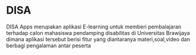 # DISA
DISA Apps merupakan aplikasi E-learning untuk memberi pembalajaran terhadap calon mahasiswa pendamping disabilitas di Universitas Brawijaya dimana aplikasi tersebut berisi fitur yang diantaranya materi,soal,video dan berbagi pengalaman antar peserta

